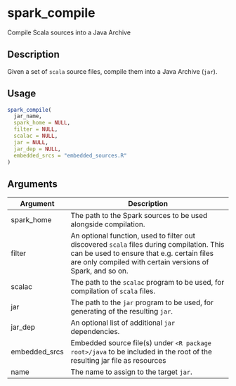 # spark_compile


Compile Scala sources into a Java Archive




## Description

Given a set of ``scala`` source files, compile them
into a Java Archive (``jar``).





## Usage
```r
spark_compile(
  jar_name,
  spark_home = NULL,
  filter = NULL,
  scalac = NULL,
  jar = NULL,
  jar_dep = NULL,
  embedded_srcs = "embedded_sources.R"
)
```




## Arguments


Argument      |Description
------------- |----------------
spark_home | The path to the Spark sources to be used alongside compilation.
filter | An optional function, used to filter out discovered ``scala`` files during compilation. This can be used to ensure that e.g. certain files are only compiled with certain versions of Spark, and so on.
scalac | The path to the ``scalac`` program to be used, for compilation of ``scala`` files.
jar | The path to the ``jar`` program to be used, for generating of the resulting ``jar``.
jar_dep | An optional list of additional ``jar`` dependencies.
embedded_srcs | Embedded source file(s) under ``<R package root>/java`` to be included in the root of the resulting jar file as resources
name | The name to assign to the target ``jar``.






